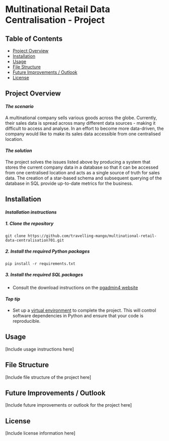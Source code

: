 # Multinational Retail Data Centralisation - Project

## Table of Contents
- [Project Overview](#project-overview)
- [Installation](#installation)
- [Usage](#usage)
- [File Structure](#file-structure)
- [Future Improvements / Outlook](#future-improvements--outlook)
- [License](#license)

## Project Overview
#### *The scenario*

A multinational company sells various goods across the globe. Currently, their sales data is spread across many different data sources - making it difficult to access and analyse. In an effort to become more data-driven, the company would like to make its sales data accessible from one centralised location.


#### *The solution*

The project solves the issues listed above by producing a system that stores the current company data in a database so that it can be accessed from one centralised location and acts as a single source of truth for sales data.
The creation of a star-based schema and subsequent querying of the database in SQL provide up-to-date metrics for the business.

## Installation
#### *Installation instructions*

##### 1. Clone the repository

   ```
   git clone https://github.com/travelling-mango/multinational-retail-data-centralisation701.git
   ```
##### 2. Install the required Python packages

   ```
   pip install -r requirements.txt
   ```
##### 3. Install the required SQL packages

- Consult the download instructions on the [pgadmin4 website](https://www.pgadmin.org/download/)


#### *Top tip*

- Set up a [virtual environment](https://docs.python.org/3/library/venv.html) to complete the project. This will control software dependencies in Python and ensure that your code is reproducible.

   


## Usage
[Include usage instructions here]

## File Structure
[Include file structure of the project here]

## Future Improvements / Outlook
[Include future improvements or outlook for the project here]

## License
[Include license information here]
